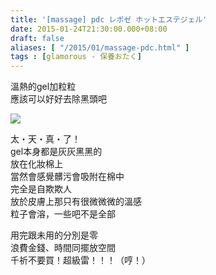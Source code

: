 ```yaml
---
title: '[massage] pdc レポゼ ホットエステジェル'
date: 2015-01-24T21:30:00.000+08:00
draft: false
aliases: [ "/2015/01/massage-pdc.html" ]
tags : [glamorous - 保養おたく]
---
```


溫熱的gel加粒粒  
應該可以好好去除黑頭吧  

![](/images/pdcpore.jpg)

太・天・真・了！  
gel本身都是灰灰黑黑的  
放在化妝棉上  
當然會感覺髒污會吸附在棉中  
完全是自欺欺人  
放於皮膚上那只有很微微微的溫感  
粒子會溶，一些吧不是全部  
  
用完跟未用的分別是零  
浪費金錢、時間同擺放空間  
千祈不要買！超級雷！！！（哼！）
